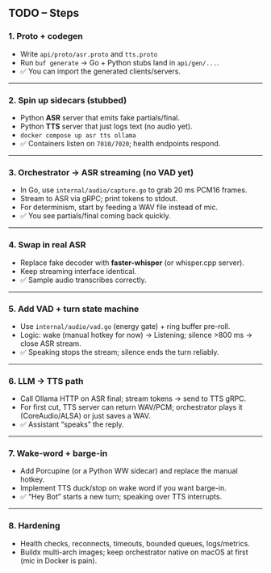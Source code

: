 ## TODO – Steps

### 1. Proto + codegen
- Write `api/proto/asr.proto` and `tts.proto`
- Run `buf generate` → Go + Python stubs land in `api/gen/...`.
- ✅ You can import the generated clients/servers.

---

### 2. Spin up sidecars (stubbed)
- Python **ASR** server that emits fake partials/final.
- Python **TTS** server that just logs text (no audio yet).
- `docker compose up asr tts ollama`
- ✅ Containers listen on `7010/7020`; health endpoints respond.

---

### 3. Orchestrator → ASR streaming (no VAD yet)
- In Go, use `internal/audio/capture.go` to grab 20 ms PCM16 frames.
- Stream to ASR via gRPC; print tokens to stdout.
- For determinism, start by feeding a WAV file instead of mic.
- ✅ You see partials/final coming back quickly.

---

### 4. Swap in real ASR
- Replace fake decoder with **faster-whisper** (or whisper.cpp server).
- Keep streaming interface identical.
- ✅ Sample audio transcribes correctly.

---

### 5. Add VAD + turn state machine
- Use `internal/audio/vad.go` (energy gate) + ring buffer pre-roll.
- Logic: wake (manual hotkey for now) → Listening; silence >800 ms → close ASR stream.
- ✅ Speaking stops the stream; silence ends the turn reliably.

---

### 6. LLM → TTS path
- Call Ollama HTTP on ASR final; stream tokens → send to TTS gRPC.
- For first cut, TTS server can return WAV/PCM; orchestrator plays it (CoreAudio/ALSA) or just saves a WAV.
- ✅ Assistant “speaks” the reply.

---

### 7. Wake-word + barge-in
- Add Porcupine (or a Python WW sidecar) and replace the manual hotkey.
- Implement TTS duck/stop on wake word if you want barge-in.
- ✅ “Hey Bot” starts a new turn; speaking over TTS interrupts.

---

### 8. Hardening
- Health checks, reconnects, timeouts, bounded queues, logs/metrics.
- Buildx multi-arch images; keep orchestrator native on macOS at first (mic in Docker is pain).
